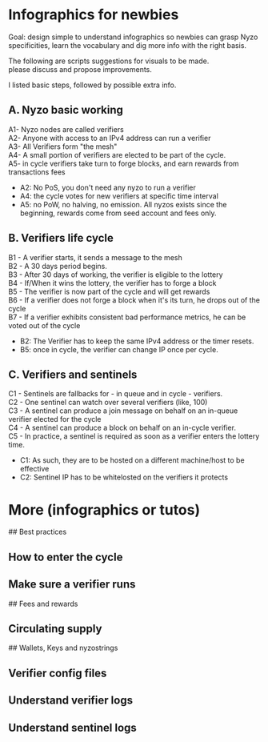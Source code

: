 # Infographics for newbies

Goal: design simple to understand infographics so newbies can grasp Nyzo specificities, learn the vocabulary and dig more info with the right basis.

The following are scripts suggestions for visuals to be made.  
please discuss and propose improvements.

I listed basic steps, followed by possible extra info.

## A. Nyzo basic working

A1- Nyzo nodes are called verifiers  
A2- Anyone with access to an IPv4 address can run a verifier  
A3- All Verifiers form "the mesh"  
A4- A small portion of verifiers are elected to be part of the cycle.  
A5- in cycle verifiers take turn to forge blocks, and earn rewards from transactions fees

* A2: No PoS, you don't need any nyzo to run a verifier
* A4: the cycle votes for new verifiers at specific time interval
* A5: no PoW, no halving, no emission. All nyzos exists since the beginning, rewards come from seed account and fees only.

## B. Verifiers life cycle

B1 - A verifier starts, it sends a message to the mesh  
B2 - A 30 days period begins.  
B3 - After 30 days of working, the verifier is eligible to the lottery  
B4 - If/When it wins the lottery, the verifier has to forge a block  
B5 - The verifier is now part of the cycle and will get rewards  
B6 - If a verifier does not forge a block when it's its turn, he drops out of the cycle  
B7 - If a verifier exhibits consistent bad performance metrics, he can be voted out of the cycle  

* B2: The Verifier has to keep the same IPv4 address or the timer resets.  
* B5: once in cycle, the verifier can change IP once per cycle.

## C. Verifiers and sentinels

C1 - Sentinels are fallbacks for - in queue and in cycle - verifiers.  
C2 - One sentinel can watch over several verifiers (like, 100)  
C3 - A sentinel can produce a join message on behalf on an in-queue verifier elected for the cycle  
C4 - A sentinel can produce a block on behalf on an in-cycle verifier.  
C5 - In practice, a sentinel is required as soon as a verifier enters the lottery time.  

* C1: As such, they are to be hosted on a different machine/host to be effective  
* C2: Sentinel IP has to be whitelosted on the verifiers it protects

# More (infographics or tutos)

## Best practices

## How to enter the cycle

## Make sure a verifier runs

## Fees and rewards

## Circulating supply

## Wallets, Keys and nyzostrings

## Verifier config files

## Understand verifier logs

## Understand sentinel logs

